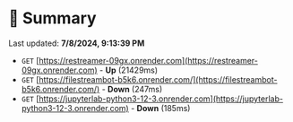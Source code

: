 # 📖 Summary
Last updated: **7/8/2024, 9:13:39 PM**

- `GET` [https://restreamer-09gx.onrender.com](https://restreamer-09gx.onrender.com) - **Up** (21429ms)
- `GET` [https://filestreambot-b5k6.onrender.com/](https://filestreambot-b5k6.onrender.com/) - **Down** (247ms)
- `GET` [https://jupyterlab-python3-12-3.onrender.com](https://jupyterlab-python3-12-3.onrender.com) - **Down** (185ms)
